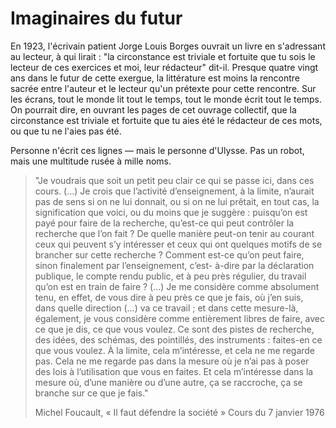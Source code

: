 # Imaginaires du futur

En 1923, l'écrivain patient Jorge Louis Borges ouvrait un livre en s'adressant au lecteur, à qui lirait : "la circonstance est triviale et fortuite que tu sois le lecteur de ces exercices et moi, leur rédacteur" dit-il. Presque quatre vingt ans dans le futur de cette exergue, la littérature est moins la rencontre sacrée entre l'auteur et le lecteur qu'un prétexte pour cette rencontre. Sur les écrans, tout le monde lit tout le temps, tout le monde écrit tout le temps. On pourrait dire, en ouvrant les pages de cet ouvrage collectif, que la circonstance est triviale et fortuite que tu aies été le rédacteur de ces mots, ou que tu ne l'aies pas été.

Personne n'écrit ces lignes — mais le personne d'Ulysse. Pas un robot, mais une multitude rusée à mille noms.

> "Je voudrais que soit un petit peu clair ce qui se passe ici, dans ces cours. \(…\) Je crois que l’activité d’enseignement, à la limite, n’aurait pas de sens si on ne lui donnait, ou si on ne lui prêtait, en tout cas, la signification que voici, ou du moins que je suggère : puisqu’on est payé pour faire de la recherche, qu’est-ce qui peut contrôler la recherche que l’on fait ? De quelle manière peut-on tenir au courant ceux qui peuvent s’y intéresser et ceux qui ont quelques motifs de se brancher sur cette recherche ? Comment est-ce qu’on peut faire, sinon finalement par l’enseignement, c’est- à-dire par la déclaration publique, le compte rendu public, et à peu près régulier, du travail qu’on est en train de faire ? \(…\) Je me considère comme absolument tenu, en effet, de vous dire à peu près ce que je fais, où j’en suis, dans quelle direction \(…\) va ce travail ; et dans cette mesure-là, également, je vous considère comme entièrement libres de faire, avec ce que je dis, ce que vous voulez. Ce sont des pistes de recherche, des idées, des schémas, des pointillés, des instruments : faites-en ce que vous voulez. À la limite, cela m’intéresse, et cela ne me regarde pas. Cela ne me regarde pas dans la mesure où je n’ai pas à poser des lois à l’utilisation que vous en faites. Et cela m’intéresse dans la mesure où, d’une manière ou d’une autre, ça se raccroche, ça se branche sur ce que je fais."
>
> Michel Foucault, « Il faut défendre la société » Cours du 7 janvier 1976



